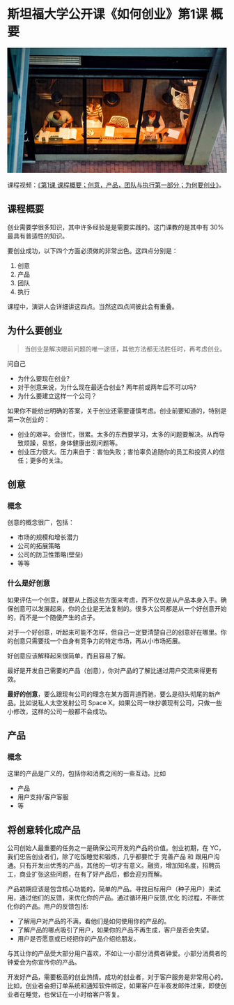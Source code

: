 # 斯坦福大学公开课《如何创业》第1课 概要
![](imgs/01.jpg)

课程视频：[《第1课 课程概要；创意，产品，团队与执行第一部分；为何要创业》](https://open.163.com/movie/2014/9/G/N/MA8CUF9DQ_MA8CV1LGN.html)。

## 课程概要
创业需要学很多知识，其中许多经验是是需要实践的。这门课教的是其中有 30% 最具有普适性的知识。

要创业成功，以下四个方面必须做的非常出色。这四点分别是： 

1. 创意
1. 产品
1. 团队
1. 执行

课程中，演讲人会详细讲这四点。当然这四点间彼此会有重叠。

## 为什么要创业
> 当创业是解决眼前问题的唯一途径，其他方法都无法胜任时，再考虑创业。

问自己
* 为什么要现在创业? 
* 对于创意来说，为什么现在最适合创业? 两年前或两年后不可以吗?
* 为什么要建立这样一个公司？

如果你不能给出明确的答案，关于创业还需要谨慎考虑。创业前要知道的，特别是第一次创业的：
* 创业的艰辛。会很忙，很累。太多的东西要学习，太多的问题要解决。从而导致烦躁，易怒，身体健康出现问题等。
* 创业压力很大。压力来自于：害怕失败；害怕辜负追随你的员工和投资人的信任；更多的关注。

## 创意
### 概念
创意的概念很广，包括：
* 市场的规模和增长潜力
* 公司的拓展策略
* 公司的防卫性策略(壁垒)
* 等等

### 什么是好创意
如果评估一个创意，就要从上面这些方面来考虑，而不仅仅是从产品本身入手。确保创意可以发展起来，你的企业是无法复制的。很多大公司都是从一个好创意开始的，而不是一个随便产生的点子。

对于一个好创意，听起来可能不怎样，但自己一定要清楚自己的创意好在哪里。你的创意只需要找一个自身有竞争力的特定市场，再从小市场拓展。

好创意应该解释起来很简单，而且容易了解。

最好是开发自己需要的产品（创意），你对产品的了解比通过用户交流来得更有效。

**最好的创意**，要么跟现有公司的理念在某方面背道而驰，要么是彻头彻尾的新产品。比如说私人太空发射公司 Space X。如果公司一味抄袭现有公司，只做一些小修改，这样的公司一般都不会成功。

## 产品
### 概念
这里的产品是广义的，包括你和消费之间的一些互动。比如
* 产品
* 用户支持/客户客服
* 等

## 将创意转化成产品
公司创始人最重要的任务之一是确保公司开发的产品的价值。创业初期，在 YC，我们忠告创业者们，除了吃饭睡觉和锻炼，几乎都要忙于 完善产品 和 跟用户沟通。只有开发出优秀的产品，其他的一切才有意义。融资，增加知名度，招聘员工，商业扩张这些问题，在有了好产品后，都会迎刃而解。

产品初期应该是包含核心功能的，简单的产品。寻找目标用户（种子用户）来试用，通过他们的反馈，来优化你的产品。通过循环用户反馈,优化 的过程，不断优化你的产品。用户的反馈包括:
* 了解用户对产品的不满，看他们是如何使用你的产品的。
* 了解产品的哪点吸引了用户，如果你的产品不再生成，客户是否会失望。
* 用户是否愿意或已经把你的产品介绍给朋友。

与其让你的产品受大部分用户喜欢，不如让一小部分消费者钟爱。小部分消费者的钟爱会为你宣传你的产品。

开发好产品，需要极高的创业热情。成功的创业者，对于客户服务是非常用心的。比如，创业者会把订单系统和通知软件绑定，如果客户在半夜发邮件过来，即使创业者在睡觉，也保证在一小时给客户答复。